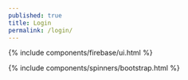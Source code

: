 ```yaml
---
published: true
title: Login
permalink: /login/
---
```

{% include components/firebase/ui.html %}

<div id="loader">
  {% include components/spinners/bootstrap.html %}
</div>

<div id="firebaseui-auth-container"></div>